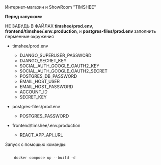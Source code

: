 Интернет-магазин и ShowRoom "TIMSHEE"

<b>Перед запуском:</b>

<p>НЕ ЗАБУДЬ В ФАЙЛАХ <b>timshee/prod.env</b>, <b>frontend/timshee/.env.production</b>,  и <b>postgres-files/prod.env</b> заполнить перменные окружения</p>
<ul>
    <li>
        <p>timshee/prod.env</p>
        <ul>
            <li>DJANGO_SUPERUSER_PASSWORD</li>
            <li>DJANGO_SECRET_KEY</li>
            <li>SOCIAL_AUTH_GOOGLE_OAUTH2_KEY</li>
            <li>SOCIAL_AUTH_GOOGLE_OAUTH2_SECRET</li>
            <li>POSTGRES_DB_PASSWORD</li>
            <li>EMAIL_HOST_USER</li>
            <li>EMAIL_HOST_PASSWORD</li>
            <li>ACCOUNT_ID</li>
            <li>SECRET_KEY</li>
        </ul>
    </li>
    <li>
        <p>postgres-files/prod.env</p>
        <ul>
            <li>POSTGRES_PASSWORD</li>
        </ul>
    </li> 
    <li>
        <p>frontend/timshee/.env.production</p>
        <ul>
            <li>REACT_APP_API_URL</li>
        </ul>
    </li>
</ul>

<p>Запуск с помощью команды:</p>
<code>
    docker compose up --build -d 
</code>